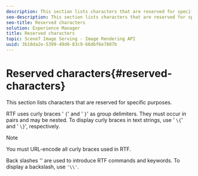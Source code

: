 ```yaml
---
description: This section lists characters that are reserved for specific purposes.
seo-description: This section lists characters that are reserved for specific purposes.
seo-title: Reserved characters
solution: Experience Manager
title: Reserved characters
topic: Scene7 Image Serving - Image Rendering API
uuid: 3b18da2e-5399-49d0-83c9-66dbf6e7807b
---
```


# Reserved characters{#reserved-characters}

This section lists characters that are reserved for specific purposes.

RTF uses curly braces ' `{`' and ' `}`' as group delimiters. They must occur in pairs and may be nested. To display curly braces in text strings, use ' `\{`' and ' `\}`', respectively.

>[!NOTE]
>
>You must URL-encode all curly braces used in RTF.

Back slashes '\' are used to introduce RTF commands and keywords. To display a backslash, use `'\\'`. 
